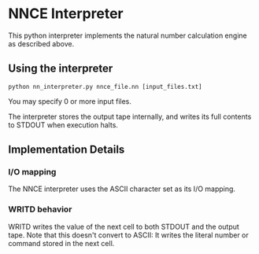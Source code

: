 # NNCE Interpreter

This python interpreter implements the natural number calculation engine as described above.
## Using the interpreter
	python nn_interpreter.py nnce_file.nn [input_files.txt]

You may specify 0 or more input files.

The interpreter stores the output tape internally, and writes its full contents to STDOUT when execution halts.

## Implementation Details

### I/O mapping

The NNCE interpreter uses the ASCII character set as its I/O mapping.

### WRITD behavior
WRITD writes the value of the next cell to both STDOUT and the output tape. Note that this doesn't convert to ASCII: It writes the literal number or command stored in the next cell.
